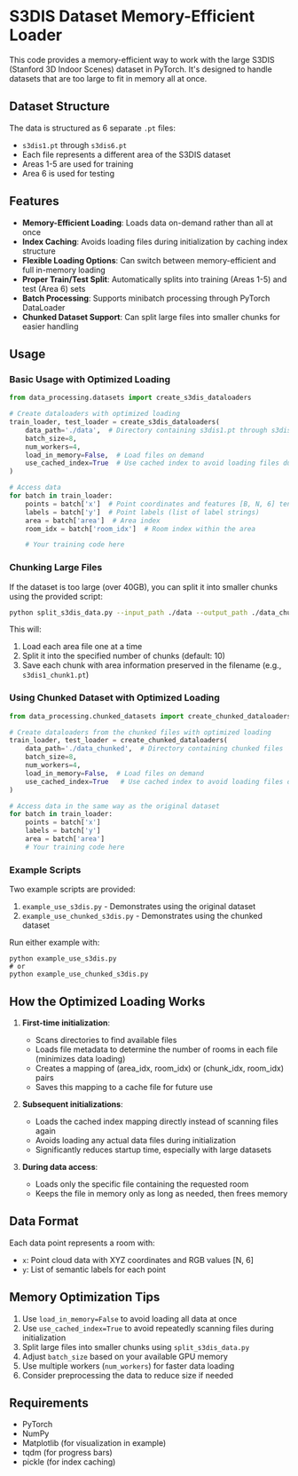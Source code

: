 # S3DIS Dataset Memory-Efficient Loader

This code provides a memory-efficient way to work with the large S3DIS (Stanford 3D Indoor Scenes) dataset in PyTorch. It's designed to handle datasets that are too large to fit in memory all at once.

## Dataset Structure

The data is structured as 6 separate `.pt` files:

- `s3dis1.pt` through `s3dis6.pt`
- Each file represents a different area of the S3DIS dataset
- Areas 1-5 are used for training
- Area 6 is used for testing

## Features

- **Memory-Efficient Loading**: Loads data on-demand rather than all at once
- **Index Caching**: Avoids loading files during initialization by caching index structure
- **Flexible Loading Options**: Can switch between memory-efficient and full in-memory loading
- **Proper Train/Test Split**: Automatically splits into training (Areas 1-5) and test (Area 6) sets
- **Batch Processing**: Supports minibatch processing through PyTorch DataLoader
- **Chunked Dataset Support**: Can split large files into smaller chunks for easier handling

## Usage

### Basic Usage with Optimized Loading

```python
from data_processing.datasets import create_s3dis_dataloaders

# Create dataloaders with optimized loading
train_loader, test_loader = create_s3dis_dataloaders(
    data_path='./data',  # Directory containing s3dis1.pt through s3dis6.pt
    batch_size=8,
    num_workers=4,
    load_in_memory=False,  # Load files on demand
    use_cached_index=True  # Use cached index to avoid loading files during initialization
)

# Access data
for batch in train_loader:
    points = batch['x']  # Point coordinates and features [B, N, 6] tensor
    labels = batch['y']  # Point labels (list of label strings)
    area = batch['area']  # Area index
    room_idx = batch['room_idx']  # Room index within the area

    # Your training code here
```

### Chunking Large Files

If the dataset is too large (over 40GB), you can split it into smaller chunks using the provided script:

```bash
python split_s3dis_data.py --input_path ./data --output_path ./data_chunked --n_chunks 10
```

This will:

1. Load each area file one at a time
2. Split it into the specified number of chunks (default: 10)
3. Save each chunk with area information preserved in the filename (e.g., `s3dis1_chunk1.pt`)

### Using Chunked Dataset with Optimized Loading

```python
from data_processing.chunked_datasets import create_chunked_dataloaders

# Create dataloaders from the chunked files with optimized loading
train_loader, test_loader = create_chunked_dataloaders(
    data_path='./data_chunked',  # Directory containing chunked files
    batch_size=8,
    num_workers=4,
    load_in_memory=False,  # Load files on demand
    use_cached_index=True   # Use cached index to avoid loading files during initialization
)

# Access data in the same way as the original dataset
for batch in train_loader:
    points = batch['x']
    labels = batch['y']
    area = batch['area']
    # Your training code here
```

### Example Scripts

Two example scripts are provided:

1. `example_use_s3dis.py` - Demonstrates using the original dataset
2. `example_use_chunked_s3dis.py` - Demonstrates using the chunked dataset

Run either example with:

```
python example_use_s3dis.py
# or
python example_use_chunked_s3dis.py
```

## How the Optimized Loading Works

1. **First-time initialization**:

   - Scans directories to find available files
   - Loads file metadata to determine the number of rooms in each file (minimizes data loading)
   - Creates a mapping of (area_idx, room_idx) or (chunk_idx, room_idx) pairs
   - Saves this mapping to a cache file for future use

2. **Subsequent initializations**:

   - Loads the cached index mapping directly instead of scanning files again
   - Avoids loading any actual data files during initialization
   - Significantly reduces startup time, especially with large datasets

3. **During data access**:
   - Loads only the specific file containing the requested room
   - Keeps the file in memory only as long as needed, then frees memory

## Data Format

Each data point represents a room with:

- `x`: Point cloud data with XYZ coordinates and RGB values [N, 6]
- `y`: List of semantic labels for each point

## Memory Optimization Tips

1. Use `load_in_memory=False` to avoid loading all data at once
2. Use `use_cached_index=True` to avoid repeatedly scanning files during initialization
3. Split large files into smaller chunks using `split_s3dis_data.py`
4. Adjust `batch_size` based on your available GPU memory
5. Use multiple workers (`num_workers`) for faster data loading
6. Consider preprocessing the data to reduce size if needed

## Requirements

- PyTorch
- NumPy
- Matplotlib (for visualization in example)
- tqdm (for progress bars)
- pickle (for index caching)
